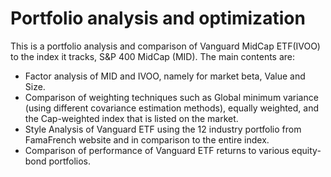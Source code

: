 # Portfolio analysis and optimization
This is a portfolio analysis and comparison of Vanguard MidCap ETF(IVOO) to the index it tracks, S&P 400 MidCap (MID). The main contents are:

- Factor analysis of MID and IVOO, namely for market beta, Value and Size. 
- Comparison of weighting techniques such as Global minimum variance (using different covariance estimation methods), equally weighted, and the Cap-weighted index that is listed on the market.
- Style Analysis of Vanguard ETF using the 12 industry portfolio from FamaFrench website and in comparison to the entire index. 
- Comparison of performance of Vanguard ETF returns to various equity-bond portfolios.
